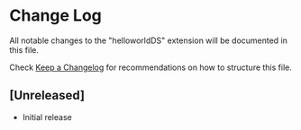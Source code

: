 # Change Log

All notable changes to the "helloworldDS" extension will be documented in this file.

Check [Keep a Changelog](http://keepachangelog.com/) for recommendations on how to structure this file.

## [Unreleased]

- Initial release
